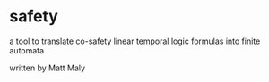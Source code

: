 safety
======

a tool to translate co-safety linear temporal logic formulas into finite automata

written by Matt Maly
